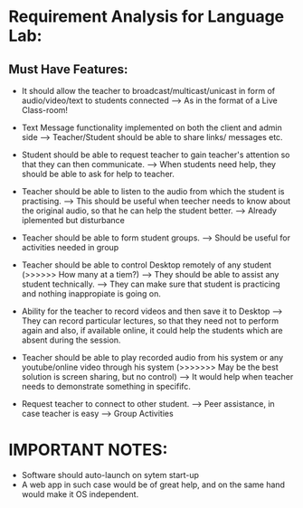 Requirement Analysis for Language Lab:
======================================

Must Have Features:
-------------------
*	It should allow the teacher to broadcast/multicast/unicast in form of audio/video/text to students
	connected
	--> As in the format of a Live Class-room!

* 	Text Message functionality implemented on both the client and admin side
	-->  Teacher/Student should be able to share links/ messages etc.

*	Student should be able to request teacher to gain teacher's attention so that they can 
	then communicate.
	--> When students need help, they should be able to ask for help to teacher.

* 	Teacher should be able to listen to the audio from which the student is practising.
	--> This should be useful when teecher needs to know about the original audio, so that he 
	can help the student better.
	--> Already iplemented but disturbance

*	Teacher should be able to form student groups.
	--> Should be useful for activities needed in group

* 	Teacher should be able to control Desktop remotely of any student (>>>>>> How many at a tiem?)
	--> They should be able to assist any student technically.
	--> They can make sure that student is practicing and nothing inappropiate is going on.

* 	Ability for the teacher to record videos and then save it to Desktop
	--> They can record particular lectures, so that they need not to perform again and also, if 
		available online, it could help the students which are absent during the session.

*	Teacher should be able to play recorded audio from his system or any youtube/online video 
	through his system (>>>>>>> May be the best solution is screen sharing, but no control)
	--> It would help when teacher needs to demonstrate something in specififc.

* 	Request teacher to connect to other student.
	--> Peer assistance, in case teacher is easy
	--> Group Activities

IMPORTANT NOTES:
================

- Software should auto-launch on sytem start-up
- A web app in such case would be of great help, and on the same hand would make it OS independent.
